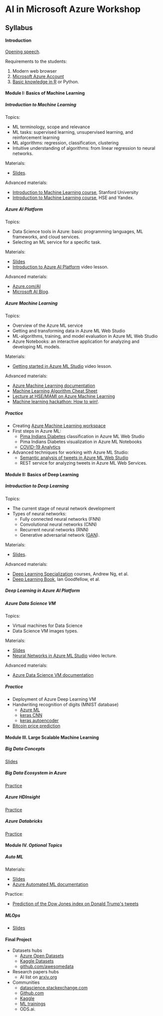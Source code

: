 
# AI in Microsoft Azure Workshop

## Syllabus

#### Introduction

[Opening speech](https://youtu.be/aew5exB5Xxg).

Requirements to the students:

1. Modern web browser
2. [Microsoft Azure Account](https://azure.microsoft.com/en-us/)
3. [Basic knowledge in R](https://codez0mb1e.github.io/StarRter/) or Python.

#### Module I: Basics of Machine Learning

##### Introduction to Machine Learning

Topics:

- ML terminology, scope and relevance
- ML tasks: supervised learning, unsupervised learning, and reinforcement learning
- ML algorithms: regression, classification, clustering
- Intuitive understanding of algorithms: from linear regression to neural networks.

Materials:

- [Slides](https://1drv.ms/p/s!Aq3CCEvm580vjLkCLr7vKvADYpWZgA?e=mKuzCn).

Advanced materials:

- [Introduction to Machine Learning course](https://coursera.org/learn/machine-learning), Stanford University
- [Introduction to Machine Learning course](https://coursera.org/learn/vvedenie-mashinnoe-obuchenie), HSE and Yandex.

##### Azure AI Platform

Topics:

- Data Science tools in Azure: basic programming languages, ML frameworks, and cloud services.
- Selecting an ML service for a specific task.

Materials:

- [Slides](https://1drv.ms/p/s!Aq3CCEvm580vjLkDGRcDRPR4GwXG-A?e=6jjCJw)
- [Introduction to Azure AI Platform](https://youtu.be/G-37PWkftGg) video lesson.

Advanced materials:

- [Azure.com/AI](https://www.azure.com/ai)
- [Microsoft AI Blog](https://blogs.microsoft.com/ai/).

##### Azure Machine Learning

Topics:

- Overview of the Azure ML service
- Getting and transforming data in Azure ML Web Studio
- ML-algorithms, training, and model evaluation in Azure ML Web Studio
- Azure Notebooks: an interactive application for analyzing and developing ML models.

Materials:

- [Getting started in Azure ML Studio](https://youtu.be/TXBV2Nnrpfc) video lesson.

Advanced materials:

- [Azure Machine Learning documentation](https://docs.microsoft.com/en-us/azure/machine-learning/)
- [Machine Learning Algorithm Cheat Sheet](https://docs.microsoft.com/en-us/azure/machine-learning/studio/algorithm-cheat-sheet)
- [Lecture at HSE/MAMI on Azure Machine Learning](https://www.codeinstinct.pro/2015/10/azureml-lecture-at-hse.html)
- [Machine learning hackathon: How to win!](https://www.codeinstinct.pro/2015/11/azure-ml-hackathon.html).

##### Practice

- Creating [Azure Machine Learning workspace](https://studio.azureml.net/)
- First steps in Azure ML:
  - [Pima Indians Diabetes](https://www.kaggle.com/uciml/pima-indians-diabetes-database) classification in Azure ML Web Studio
  - Pima Indians Diabetes visualization in Azure ML Notebooks
  - [COVID-19 Analytics](https://github.com/codez0mb1e/covid-19)
- Advanced techniques for working with Azure ML Studio:
  - [Semantic analysis of tweets in Azure ML Web Studio](https://www.codeinstinct.pro/2015/12/community-dev-camp14.html)
  - REST service for analyzing tweets in Azure ML Web Services.

#### Module II: Basics of Deep Learning

##### Introduction to Deep Learning

Topics:

- The current stage of neural network development
- Types of neural networks:
  - Fully connected neural networks (FNN)
  - Convolutional neural networks (CNN)
  - Recurrent neural networks (RNN)
  - Generative adversarial network ([GAN](https://github.com/codez0mb1e/evangelism/tree/master/AI-Workshop/samples/generative_models)).

Materials:

- [Slides](https://1drv.ms/p/s!Aq3CCEvm580vjLkEnIm-_G37lRIkZg?e=Jtcp8T).

Advanced materials:

- [Deep Learning Specialization](https://www.deeplearning.ai/deep-learning-specialization/) courses, Andrew Ng, et al.
- [Deep Learning Book](http://www.deeplearningbook.org/), Ian Goodfellow, et al.

##### Deep Learning in Azure AI Platform

##### Azure Data Science VM

Topics:

- Virtual machines for Data Science
- Data Science VM images types.

Materials:

- [Slides](https://1drv.ms/p/s!Aq3CCEvm580vjLkDGRcDRPR4GwXG-A?e=6jjCJw)
- [Neural Networks in Azure ML Studio](https://youtu.be/Pa5DmvvcwLI) video lecture.

Advanced materials:

- [Azure Data Science VM documentation](https://docs.microsoft.com/en-us/azure/machine-learning/data-science-virtual-machine/)

##### Practice

- Deployment of Azure Deep Learning VM
- Handwriting recognition of digits (MNIST database)
  - [Azure ML](https://github.com/codez0mb1e/evangelism/tree/master/AI-in-Azure/demos/mnist-cnn-model--azure-ml)
  - [keras CNN](https://github.com/codez0mb1e/evangelism/tree/master/AI-in-Azure/demos/mnist-cnn-model--keras)
  - [keras autoencoder](https://github.com/codez0mb1e/evangelism/blob/master/AI-Workshop/samples/generative_models/simple_autoencoder.R)
- [Bitcoin price prediction](https://github.com/codez0mb1e/evangelism/tree/master/AI-Workshop/samples/LSTM)

#### Module III. Large Scalable Machine Learning

##### Big Data Concepts

[Slides]()

##### Big Data Ecosystem in Azure

[Practice](https://github.com/codez0mb1e/evangelism/tree/master/big-data-workshop/apache-spark-on-azure-vm)

##### Azure HDInsight

[Practice](https://github.com/codez0mb1e/evangelism/tree/master/big-data-workshop/apache-spark-on-azure-hdinsight)

##### Azure Databricks

[Practice](https://github.com/codez0mb1e/evangelism/tree/master/big-data-workshop/apache-spark-on-azure-databricks)

#### Module IV. _Optional Topics_

##### Auto ML

Materials:

- [Slides](http://0xcode.in/auto-ml-intro)
- [Azure Automated ML documentation](https://docs.microsoft.com/en-us/azure/machine-learning/service/concept-automated-ml)

Practice:

- [Prediction of the Dow Jones index on Donald Trump's tweets](http://0xcode.in/auto-ml-intro)

##### MLOps

- [Slides](https://www.codeinstinct.pro/2018/11/data-science-in-cloud.html)

#### Final Project

- Datasets hubs
  - [Azure Open Datasets](https://azure.microsoft.com/en-in/services/open-datasets/)
  - [Kaggle Datasets](https://www.kaggle.com/datasets)
  - [github.com/awesomedata](https://github.com/awesomedata/awesome-public-datasets)
- Research papers hubs
  - AI list on [arxiv.org](https://arxiv.org/list/cs.AI/recent)
- Communities
  - [datascience.stackexchange.com](https://datascience.stackexchange.com/)
  - [Github.com](https://github.com/)
  - [Kaggle](https://www.kaggle.com/)
  - [ML trainings](https://mltrainings.ru/)
  - ODS.ai.
